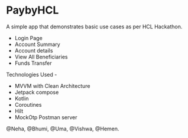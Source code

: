 # PaybyHCL

A simple app that demonstrates basic use cases as per HCL Hackathon.
+ Login Page
+ Account Summary
+ Account details
+ View All Beneficiaries
+ Funds Transfer



Technologies Used -
  
- MVVM with Clean Architecture
- Jetpack compose
- Kotlin
- Coroutines
- Hilt
- MockOtp Postman server

@Neha, @Bhumi, @Uma, @Vishwa, @Hemen.
